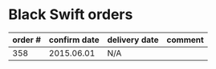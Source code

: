 # Black Swift orders

| order #       | confirm date     | delivery date    | comment  |
| :------------ | :--------------- | :--------------- | :------- |
| 358           | 2015.06.01       | N/A              |          |
